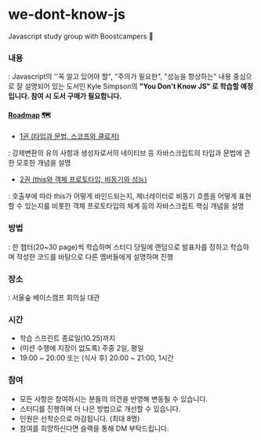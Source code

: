 # we-dont-know-js
Javascript study group with Boostcampers 📝

### 내용

: Javascript의 ''꼭 알고 있어야 할", "주의가 필요한", "성능을 향상하는" 내용 중심으로 잘 설명되어 있는 도서인 Kyle Simpson의 **"You Don't Know JS" 로 학습할 예정입니다. 참여 시 도서 구매가 필요합니다.**

#### [Roadmap](https://github.com/boost-study/we-dont-know-js/projects/1) 🗺

- [1권 (타입과 문법, 스코프와 클로저)](http://www.yes24.com/Product/Goods/43219481?Acode=101)

: 강제변환의 유의 사항과 생성자로서의 네이티브 등 자바스크립트의 타입과 문법에 관한 모호한 개념을 설명

- [2권 (this와 객체 프로토타입, 비동기와 성능)](http://www.yes24.com/Product/Goods/44132601?Acode=101)

: 호출부에 따라 this가 어떻게 바인드되는지, 제너레이터로 비동기 흐름을 어떻게 표현할 수 있는지를 비롯한 객체 프로토타입의 체계 등의 자바스크립트 핵심 개념을 설명



### 방법

: 한 챕터(20~30 page)씩 학습하며 스터디 당일에 랜덤으로 발표자를 정하고 학습하며 작성한 코드를 바탕으로 다른 멤버들에게 설명하며 진행



### 장소

: 서울숲 베이스캠프 회의실 대관



### 시간
- 학습 스프린트 종료일(10.25)까지
- (미션 수행에 지장이 없도록) 주중 2일, 평일
- 19:00 ~ 20:00 또는 (식사 후) 20:00 ~ 21:00, 1시간



### 참여

- 모든 사항은 참여하시는 분들의 의견을 반영해 변동될 수 있습니다.
- 스터디를 진행하며 더 나은 방법으로 개선할 수 있습니다.
- 인원은 선착순으로 마감됩니다. (최대 8명)
- 참여를 희망하신다면 슬랙을 통해 DM 부탁드립니다.
